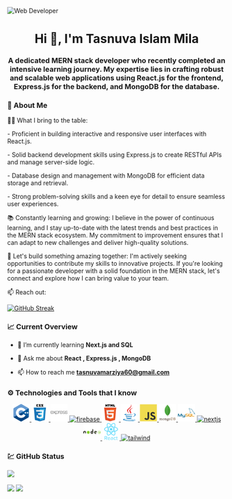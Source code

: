 <img src="https://i.ibb.co/qk6pR20/Web-Developer-Illustration-Facebook-Post.pngwe"
         alt="Web Developer"  width="900"
  height="500" />

<h1 align="center">Hi 👋, I'm Tasnuva Islam Mila</h1>
<h3 align="center">A dedicated MERN stack developer who recently completed an intensive learning journey. My expertise lies in crafting robust and scalable web applications using React.js for the frontend, Express.js for the backend, and MongoDB for the database.</h3>

<h3 align="left">📜 About Me</h3>

<p>👨‍💻 What I bring to the table:
<p>- Proficient in building interactive and responsive user interfaces with React.js.</p>
<p>- Solid backend development skills using Express.js to create RESTful APIs and manage server-side logic.</p>
<p>- Database design and management with MongoDB for efficient data storage and retrieval.</p>
<p>- Strong problem-solving skills and a keen eye for detail to ensure seamless user experiences.</p>
📚 Constantly learning and growing:
I believe in the power of continuous learning, and I stay up-to-date with the latest trends and best practices in the MERN stack ecosystem. My commitment to improvement ensures that I can adapt to new challenges and deliver high-quality solutions.

🌟 Let's build something amazing together:
I'm actively seeking opportunities to contribute my skills to innovative projects. If you're looking for a passionate developer with a solid foundation in the MERN stack, let's connect and explore how I can bring value to your team.

📫 Reach out:</p>

[![GitHub Streak](https://streak-stats.demolab.com?user=tasnu754&theme=synthwave)](https://git.io/streak-stats)

<h3 align="left">📈 Current Overview</h3>

- 🌱 I’m currently learning **Next.js and SQL**

- 💬 Ask me about **React , Express.js , MongoDB**

- 📫 How to reach me **tasnuvamarziya60@gmail.com**



<h3 align="left"> ⚙️ Technologies and Tools that I know</h3>

<p align="center"> <a href="https://www.w3schools.com/cpp/" target="_blank" rel="noreferrer"> <img src="https://raw.githubusercontent.com/devicons/devicon/master/icons/cplusplus/cplusplus-original.svg" alt="cplusplus" width="40" height="40"/> </a> <a href="https://www.w3schools.com/css/" target="_blank" rel="noreferrer"> <img src="https://raw.githubusercontent.com/devicons/devicon/master/icons/css3/css3-original-wordmark.svg" alt="css3" width="40" height="40"/> </a> <a href="https://expressjs.com" target="_blank" rel="noreferrer"> <img src="https://raw.githubusercontent.com/devicons/devicon/master/icons/express/express-original-wordmark.svg" alt="express" width="40" height="40"/> </a> <a href="https://firebase.google.com/" target="_blank" rel="noreferrer"> <img src="https://www.vectorlogo.zone/logos/firebase/firebase-icon.svg" alt="firebase" width="40" height="40"/> </a> <a href="https://www.w3.org/html/" target="_blank" rel="noreferrer"> <img src="https://raw.githubusercontent.com/devicons/devicon/master/icons/html5/html5-original-wordmark.svg" alt="html5" width="40" height="40"/> </a> <a href="https://www.java.com" target="_blank" rel="noreferrer"> <img src="https://raw.githubusercontent.com/devicons/devicon/master/icons/java/java-original.svg" alt="java" width="40" height="40"/> </a> <a href="https://developer.mozilla.org/en-US/docs/Web/JavaScript" target="_blank" rel="noreferrer"> <img src="https://raw.githubusercontent.com/devicons/devicon/master/icons/javascript/javascript-original.svg" alt="javascript" width="40" height="40"/> </a> <a href="https://www.mongodb.com/" target="_blank" rel="noreferrer"> <img src="https://raw.githubusercontent.com/devicons/devicon/master/icons/mongodb/mongodb-original-wordmark.svg" alt="mongodb" width="40" height="40"/> </a> <a href="https://www.mysql.com/" target="_blank" rel="noreferrer"> <img src="https://raw.githubusercontent.com/devicons/devicon/master/icons/mysql/mysql-original-wordmark.svg" alt="mysql" width="40" height="40"/> </a> <a href="https://nextjs.org/" target="_blank" rel="noreferrer"> <img src="https://cdn.worldvectorlogo.com/logos/nextjs-2.svg" alt="nextjs" width="40" height="40"/> </a> <a href="https://nodejs.org" target="_blank" rel="noreferrer"> <img src="https://raw.githubusercontent.com/devicons/devicon/master/icons/nodejs/nodejs-original-wordmark.svg" alt="nodejs" width="40" height="40"/> </a> <a href="https://reactjs.org/" target="_blank" rel="noreferrer"> <img src="https://raw.githubusercontent.com/devicons/devicon/master/icons/react/react-original-wordmark.svg" alt="react" width="40" height="40"/> </a> <a href="https://tailwindcss.com/" target="_blank" rel="noreferrer"> <img src="https://www.vectorlogo.zone/logos/tailwindcss/tailwindcss-icon.svg" alt="tailwind" width="40" height="40"/> </a> </p>

<h3 align="left">💹 GitHub Status</h3>

![](http://github-profile-summary-cards.vercel.app/api/cards/repos-per-language?username=tasnu754&theme=darcula)

![](http://github-profile-summary-cards.vercel.app/api/cards/most-commit-language?username=tasnu754&theme=darcula)
![](http://github-profile-summary-cards.vercel.app/api/cards/profile-details?username=tasnu754&theme=darcula)
